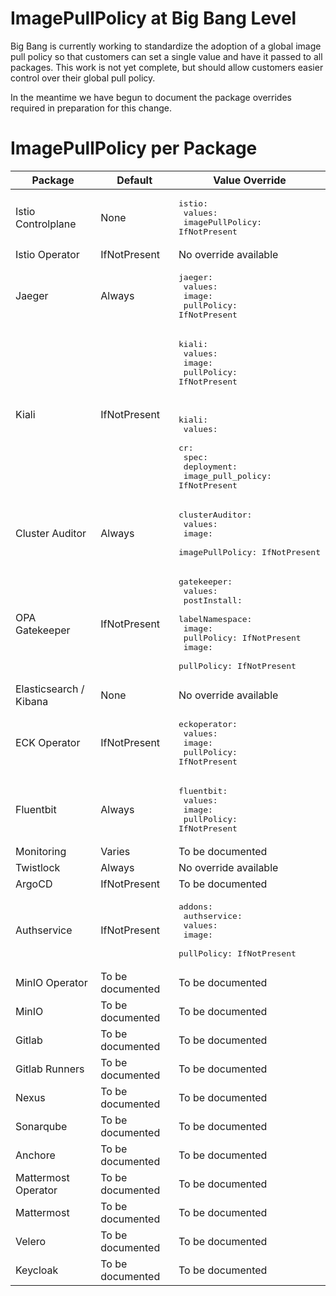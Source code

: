 # ImagePullPolicy at Big Bang Level

Big Bang is currently working to standardize the adoption of a global image pull policy so that customers can set a single value and have it passed to all packages. This work is not yet complete, but should allow customers easier control over their global pull policy.

In the meantime we have begun to document the package overrides required in preparation for this change.

# ImagePullPolicy per Package

| Package | Default | Value Override |
|---|---|---|
| Istio Controlplane | None | <pre lang="yaml">istio:<br>  values:<br>    imagePullPolicy: IfNotPresent</pre> |
| Istio Operator | IfNotPresent | No override available |
| Jaeger | Always | <pre lang="yaml">jaeger:<br>  values:<br>    image:<br>      pullPolicy: IfNotPresent</pre> |
| Kiali | IfNotPresent | <pre lang="yaml">kiali:<br>  values:<br>    image:<br>      pullPolicy: IfNotPresent<br></pre><br><pre lang="yaml">kiali:<br>  values:<br>    cr:<br>      spec:<br>        deployment:<br>          image_pull_policy: IfNotPresent</pre> |
| Cluster Auditor | Always | <pre lang="yaml">clusterAuditor:<br>  values:<br>    image:<br>      imagePullPolicy: IfNotPresent</pre> |
| OPA Gatekeeper | IfNotPresent | <pre lang="yaml">gatekeeper:<br>  values:<br>    postInstall:<br>      labelNamespace:<br>        image:<br>          pullPolicy: IfNotPresent<br>    image:<br>      pullPolicy: IfNotPresent</pre> |
| Elasticsearch / Kibana | None | No override available |
| ECK Operator | IfNotPresent | <pre lang="yaml">eckoperator:<br>  values:<br>    image:<br>      pullPolicy: IfNotPresent</pre> |
| Fluentbit | Always | <pre lang="yaml">fluentbit:<br>  values:<br>    image:<br>      pullPolicy: IfNotPresent</pre> |
| Monitoring | Varies | To be documented |
| Twistlock | Always | No override available |
| ArgoCD | IfNotPresent | To be documented |
| Authservice | IfNotPresent | <pre lang="yaml">addons:<br>  authservice:<br>    values:<br>      image:<br>        pullPolicy: IfNotPresent</pre> |
| MinIO Operator | To be documented | To be documented |
| MinIO | To be documented | To be documented |
| Gitlab | To be documented | To be documented |
| Gitlab Runners | To be documented | To be documented |
| Nexus | To be documented | To be documented |
| Sonarqube | To be documented | To be documented |
| Anchore | To be documented | To be documented |
| Mattermost Operator | To be documented | To be documented |
| Mattermost | To be documented | To be documented |
| Velero | To be documented | To be documented |
| Keycloak | To be documented | To be documented |

